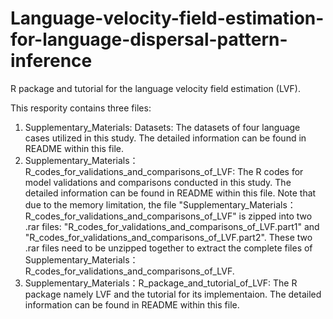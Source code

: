 # Language-velocity-field-estimation-for-language-dispersal-pattern-inference
R package and tutorial for the language velocity field estimation (LVF).

This respority contains three files:
1. Supplementary_Materials: Datasets: The datasets of four language cases utilized in this study. The detailed information can be found in README within this file.
2. Supplementary_Materials：R_codes_for_validations_and_comparisons_of_LVF: The R codes for model validations and comparisons conducted in this study. The detailed information can be found in README within this file.
Note that due to the memory limitation, the file "Supplementary_Materials：R_codes_for_validations_and_comparisons_of_LVF" is zipped into two .rar files: "R_codes_for_validations_and_comparisons_of_LVF.part1" and     "R_codes_for_validations_and_comparisons_of_LVF.part2". These two .rar files need to be unzipped together to extract the complete files of Supplementary_Materials：R_codes_for_validations_and_comparisons_of_LVF.
3. Supplementary_Materials：R_package_and_tutorial_of_LVF: The R package namely LVF and the tutorial for its implementaion. The detailed information can be found in README within this file.
